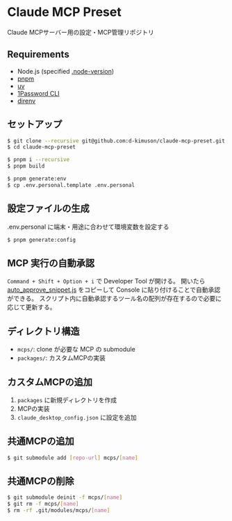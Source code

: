 # Claude MCP Preset

Claude MCPサーバー用の設定・MCP管理リポジトリ

## Requirements

- Node.js (specified [.node-version](./.node-version))
- [pnpm](https://pnpm.io/)
- [uv](https://docs.astral.sh/uv/)
- [1Password CLI](https://developer.1password.com/docs/cli/)
- [direnv](https://github.com/direnv/direnv)

## セットアップ

```bash
$ git clone --recursive git@github.com:d-kimuson/claude-mcp-preset.git
$ cd claude-mcp-preset

$ pnpm i --recursive
$ pnpm build

$ pnpm generate:env
$ cp .env.personal.template .env.personal
```

## 設定ファイルの生成

.env.personal に端末・用途に合わせて環境変数を設定する

```bash
$ pnpm generate:config
```

## MCP 実行の自動承認

`Command + Shift + Option + i` で Developer Tool が開ける。
開いたら [auto_approve_snippet.js](./auto_approve_snippet.js) をコピーして Console に貼り付けることで自動承認ができる。
スクリプト内に自動承認するツール名の配列が存在するので必要に応じて更新する。

## ディレクトリ構造

- `mcps/`: clone が必要な MCP の submodule
- `packages/`: カスタムMCPの実装

## カスタムMCPの追加

1. `packages` に新規ディレクトリを作成
2. MCPの実装
3. `claude_desktop_config.json` に設定を追加

## 共通MCPの追加

```bash
$ git submodule add [repo-url] mcps/[name]
```

## 共通MCPの削除

```bash
$ git submodule deinit -f mcps/[name]
$ git rm -f mcps/[name]
$ rm -rf .git/modules/mcps/[name]
```
